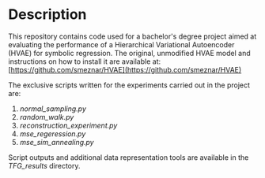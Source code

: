 # Description
This repository contains code used for a bachelor's degree project aimed at evaluating the performance of a Hierarchical Variational Autoencoder (HVAE) for symbolic regression. The original, unmodified HVAE model and instructions on how to install it are available at: [https://github.com/smeznar/HVAE](https://github.com/smeznar/HVAE)

The exclusive scripts written for the experiments carried out in the project are:
1. _normal_sampling.py_
2. _random_walk.py_
3. _reconstruction_experiment.py_
4. _mse_regeression.py_
5. _mse_sim_annealing.py_

Script outputs and additional data representation tools are available in the _TFG_results_ directory.

